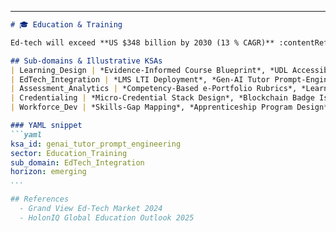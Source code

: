 
---

```markdown
# 🎓 Education & Training

Ed‑tech will exceed **US $348 billion by 2030 (13 % CAGR)** :contentReference[oaicite:5]{index=5}, while workforce‑education budgets expand globally :contentReference[oaicite:6]{index=6}.

## Sub‑domains & Illustrative KSAs
| Learning_Design | *Evidence‑Informed Course Blueprint*, *UDL Accessibility* |
| EdTech_Integration | *LMS LTI Deployment*, *Gen‑AI Tutor Prompt‑Engineering* |
| Assessment_Analytics | *Competency‑Based e‑Portfolio Rubrics*, *Learning Data Dashboards* |
| Credentialing | *Micro‑Credential Stack Design*, *Blockchain Badge Issuance* |
| Workforce_Dev | *Skills‑Gap Mapping*, *Apprenticeship Program Design* |

### YAML snippet
```yaml
ksa_id: genai_tutor_prompt_engineering
sector: Education_Training
sub_domain: EdTech_Integration
horizon: emerging
...

## References
  - Grand View Ed‑Tech Market 2024 
  - HolonIQ Global Education Outlook 2025 